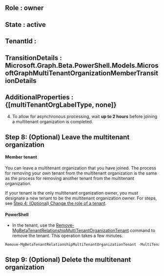 ## Role        : owner
## State       : active
## TenantId    : <OwnerTenantId>
## TransitionDetails : Microsoft.Graph.Beta.PowerShell.Models.MicrosoftGraphMultiTenantOrganizationMemberTransitionDetails
## AdditionalProperties : {[multiTenantOrgLabelType, none]}

4. To allow for asynchronous processing, wait **up to 2 hours** before joining a multitenant organization is completed.

## Step 8: (Optional) Leave the multitenant organization

#### Member tenant

You can leave a multitenant organization that you have joined. The process for removing your own tenant from the multitenant organization is the same as the process for removing another tenant from the multitenant organization.

If your tenant is the only multitenant organization owner, you must designate a new tenant to be the multitenant organization owner. For steps, see [Step 4: (Optional) Change the role of a tenant](#).

#### PowerShell

- In the tenant, use the [Remove-MgBetaTenantRelationshipMultiTenantOrganizationTenant](#) command to remove the tenant. This operation takes a few minutes.

```powershell
Remove-MgBetaTenantRelationshipMultiTenantOrganizationTenant -MultiTenantOrganizationMemberId <MemberTenantId>
```

## Step 9: (Optional) Delete the multitenant organization